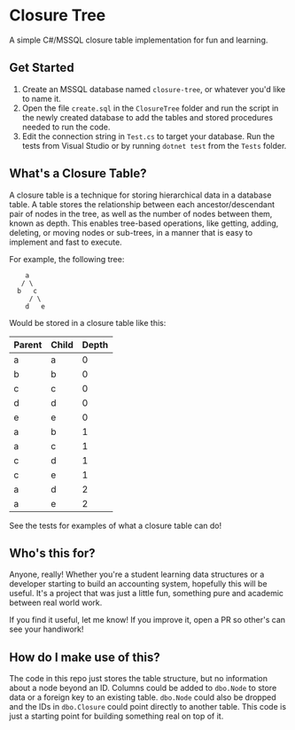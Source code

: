 # Closure Tree
A simple C#/MSSQL closure table implementation for fun and learning.

## Get Started

1. Create an MSSQL database named `closure-tree`, or whatever you'd like to name it. 
1. Open the file `create.sql` in the `ClosureTree` folder and run the script in the newly created database to add the tables and stored procedures needed to run the code.
3. Edit the connection string in `Test.cs` to target your database. Run the tests from Visual Studio or by running `dotnet test` from the `Tests` folder.

## What's a Closure Table?

A closure table is a technique for storing hierarchical data in a database table. A table stores the relationship between each ancestor/descendant pair of nodes in the tree, as well as the number of nodes between them, known as depth. This enables tree-based operations, like getting, adding, deleting, or moving nodes or sub-trees, in a manner that is easy to implement and fast to execute.

For example, the following tree:

```
    a
   / \
  b   c
     / \
    d   e
```

Would be stored in a closure table like this:

|Parent|Child|Depth|
|------|-----|-----|
|a|a|0|
|b|b|0|
|c|c|0|
|d|d|0|
|e|e|0|
|a|b|1|
|a|c|1|
|c|d|1|
|c|e|1|
|a|d|2|
|a|e|2|

See the tests for examples of what a closure table can do!

## Who's this for?

Anyone, really! Whether you're a student learning data structures or a developer starting to build an accounting system, hopefully this will be useful. It's a project that was just a little fun, something pure and academic between real world work.

If you find it useful, let me know! If you improve it, open a PR so other's can see your handiwork!

## How do I make use of this?

The code in this repo just stores the table structure, but no information about a node beyond an ID. Columns could be added to `dbo.Node` to store data or a foreign key to an existing table. `dbo.Node` could also be dropped and the IDs in `dbo.Closure` could point directly to another table. This code is just a starting point for building something real on top of it.